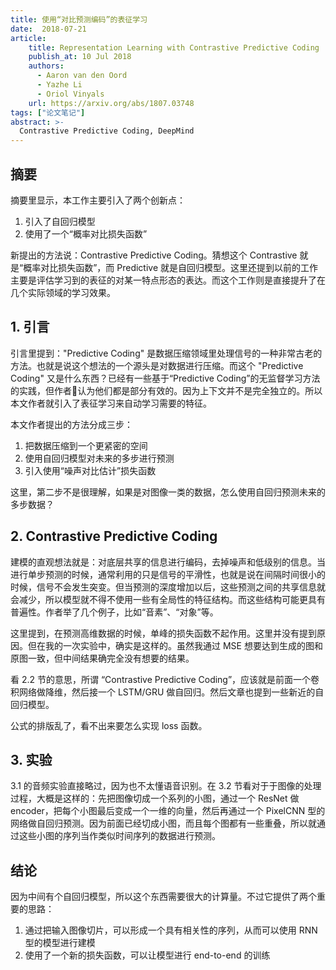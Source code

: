 ```yaml
---
title: 使用“对比预测编码”的表征学习
date:  2018-07-21
article:
    title: Representation Learning with Contrastive Predictive Coding
    publish_at: 10 Jul 2018
    authors:
      - Aaron van den Oord
      - Yazhe Li
      - Oriol Vinyals
    url: https://arxiv.org/abs/1807.03748
tags: ["论文笔记"]
abstract: >-
  Contrastive Predictive Coding, DeepMind
---
```


## 摘要

摘要里显示，本工作主要引入了两个创新点：

1. 引入了自回归模型
2. 使用了一个“概率对比损失函数”

新提出的方法说：Contrastive Predictive Coding。猜想这个 Contrastive 就是“概率对比损失函数”，而 Predictive 就是自回归模型。这里还提到以前的工作主要是评估学习到的表征的对某一特点形态的表达。而这个工作则是直接提升了在几个实际领域的学习效果。

## 1. 引言

引言里提到："Predictive Coding" 是数据压缩领域里处理信号的一种非常古老的方法。也就是说这个想法的一个源头是对数据进行压缩。而这个 "Predictive Coding" 又是什么东西？已经有一些基于“Predictive Coding”的无监督学习方法的实践，但作者认为他们都是部分有效的。因为上下文并不是完全独立的。所以本文作者就引入了表征学习来自动学习需要的特征。

本文作者提出的方法分成三步：

1. 把数据压缩到一个更紧密的空间
2. 使用自回归模型对未来的多步进行预测
3. 引入使用“噪声对比估计”损失函数

这里，第二步不是很理解，如果是对图像一类的数据，怎么使用自回归预测未来的多步数据？

## 2. Contrastive Predictive Coding

建模的直观想法就是：对底层共享的信息进行编码，去掉噪声和低级别的信息。当进行单步预测的时候，通常利用的只是信号的平滑性，也就是说在间隔时间很小的时候，信号不会发生突变。但当预测的深度增加以后，这些预测之间的共享信息就会减少，所以模型就不得不使用一些有全局性的特征结构。而这些结构可能更具有普遍性。作者举了几个例子，比如“音素”、“对象”等。

这里提到，在预测高维数据的时候，单峰的损失函数不起作用。这里并没有提到原因。但在我的一次实验中，确实是这样的。虽然我通过 MSE 想要达到生成的图和原图一致，但中间结果确完全没有想要的结果。

看 2.2 节的意思，所谓 “Contrastive Predictive Coding”，应该就是前面一个卷积网络做降维，然后接一个 LSTM/GRU 做自回归。然后文章也提到一些新近的自回归模型。

公式的排版乱了，看不出来要怎么实现 loss 函数。

## 3. 实验

3.1 的音频实验直接略过，因为也不太懂语音识别。在 3.2 节看对于于图像的处理过程，大概是这样的：先把图像切成一个系列的小图，通过一个 ResNet 做 encoder，把每个小图最后变成一个一维的向量，然后再通过一个 PixelCNN 型的网络做自回归预测。因为前面已经切成小图，而且每个图都有一些重叠，所以就通过这些小图的序列当作类似时间序列的数据进行预测。

## 结论

因为中间有个自回归模型，所以这个东西需要很大的计算量。不过它提供了两个重要的思路：

1. 通过把输入图像切片，可以形成一个具有相关性的序列，从而可以使用 RNN 型的模型进行建模
2. 使用了一个新的损失函数，可以让模型进行 end-to-end 的训练
